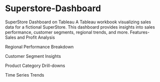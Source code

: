 # Superstore-Dashboard
SuperStore Dashboard on Tableau
A Tableau workbook visualizing sales data for a fictional SuperStore. This dashboard provides insights into sales performance, customer segments, regional trends, and more.
 Features-
Sales and Profit Analysis

Regional Performance Breakdown

Customer Segment Insights

Product Category Drill-downs

Time Series Trends
